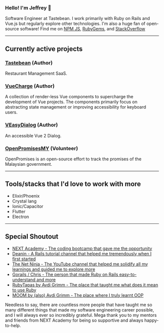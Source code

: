 ### Hello! I'm Jeffrey 👋
Software Engineer at Tastebean. I work primarily with Ruby on Rails and Vue.js but regularly explore other technologies. I'm also a huge fan of open-source software! Find me on [NPM JS](https://www.npmjs.com/~woodydark), [RubyGems](https://rubygems.org/profiles/woodydark), and [StackOverflow](https://stackoverflow.com/users/10948615/mysterywood)

----

## Currently active projects
### [Tastebean](https://www.tastebean.com) (Author)
Restaurant Management SaaS.

### [VueCharge](https://www.npmjs.com/package/vue-charge) (Author)
A collection of render-less Vue components to supercharge the development of Vue projects. The components primarily focus on abstracting state management or improving accessibility for keyboard users.

### [VEasyDialog](https://www.npmjs.com/package/v-easy-dialog) (Author)
An accessible Vue 2 Dialog.

### [OpenPromisesMY](https://www.openpromises.com/) (Volunteer)
OpenPromises is an open-source effort to track the promises of the Malaysian government.

----

## Tools/stacks that I'd love to work with more
- Elixir/Phoenix
- Crystal lang
- Ionic/Capacitor
- Flutter
- Electron

----

## Special Shoutout
- [NEXT Academy - The coding bootcamp that gave me the opportunity](https://www.nextacademy.com/)
- [Deanin - A Rails tutorial channel that helped me tremendously when I first started](https://www.youtube.com/channel/UCRQv-3VvPT9mArF5RfrlpKQ)
- [The Net Ninja - The YouTube channel that helped me solidify all my learnings and guided me to explore more](https://www.youtube.com/channel/UCW5YeuERMmlnqo4oq8vwUpg)
- [Gorails / Chris - The person that made Ruby on Rails easy-to-understand and more](https://gorails.com/)
- [RubyTapas by Avdi Grimm - The place that taught me what does it mean to use Ruby](https://www.rubytapas.com/)
- [MOOM by (also) Avdi Grimm - The place where I truly learnt OOP](https://avdi.codes/moom/)

Needless to say, there are countless more people that have taught me so many different things that made my software engineering career possible, and I will always ever so incredibly grateful. Mega thank you to my mentors and friends from NEXT Academy for being so supportive and always happy-to-help.

